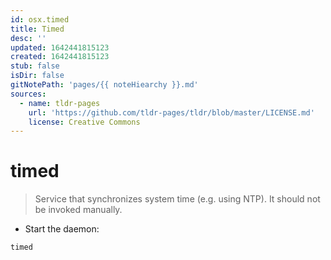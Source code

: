 ```yaml
---
id: osx.timed
title: Timed
desc: ''
updated: 1642441815123
created: 1642441815123
stub: false
isDir: false
gitNotePath: 'pages/{{ noteHiearchy }}.md'
sources:
  - name: tldr-pages
    url: 'https://github.com/tldr-pages/tldr/blob/master/LICENSE.md'
    license: Creative Commons
---
```

# timed

> Service that synchronizes system time (e.g. using NTP).
> It should not be invoked manually.

- Start the daemon:

`timed`

